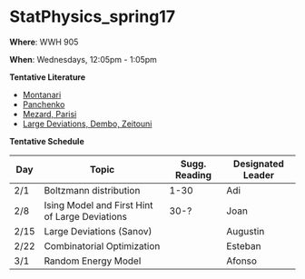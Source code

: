# StatPhysics_spring17


**Where**: WWH 905

**When**: Wednesdays, 12:05pm - 1:05pm


**Tentative Literature**

  - [Montanari](http://web.stanford.edu/~montanar/RESEARCH/book.html)
  - [Panchenko](http://link.springer.com/book/10.1007%2F978-1-4614-6289-7)
  - [Mezard, Parisi](http://www.worldscientific.com/worldscibooks/10.1142/0271)
  - [Large Deviations, Dembo, Zeitouni](http://www.springer.com/us/book/9783642033100)
  
  
  
**Tentative Schedule**

| Day | Topic | Sugg. Reading | Designated Leader |
| ----- | ---- | ------| ------ |
| 2/1  | Boltzmann distribution   | 1-30  | Adi  | 
| 2/8  | Ising Model and First Hint of Large Deviations  | 30-?  | Joan |
| 2/15 | Large Deviations (Sanov) |  | Augustin |
| 2/22 | Combinatorial Optimization |  | Esteban |
| 3/1 | Random Energy Model |  | Afonso |
